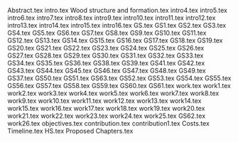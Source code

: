 Abstract.tex
intro.tex
Wood structure and formation.tex
intro4.tex
intro5.tex
intro6.tex
intro7.tex
intro8.tex
intro9.tex
intro10.tex
intro11.tex
intro12.tex
intro13.tex
intro14.tex
intro15.tex
intro16.tex
GS.tex
GS1.tex
GS2.tex
GS3.tex
GS4.tex
GS5.tex
GS6.tex
GS7.tex
GS8.tex
GS9.tex
GS10.tex
GS11.tex
GS12.tex
GS13.tex
GS14.tex
GS15.tex
GS16.tex
GS17.tex
GS18.tex
GS19.tex
GS20.tex
GS21.tex
GS22.tex
GS23.tex
GS24.tex
GS25.tex
GS26.tex
GS27.tex
GS28.tex
GS29.tex
GS30.tex
GS31.tex
GS32.tex
GS33.tex
GS34.tex
GS35.tex
GS36.tex
GS38.tex
GS39.tex
GS41.tex
GS42.tex
GS43.tex
GS44.tex
GS45.tex
GS46.tex
GS47.tex
GS48.tex
GS49.tex
GS37.tex
GS50.tex
GS51.tex
GS63.tex
GS52.tex
GS53.tex
GS54.tex
GS55.tex
GS56.tex
GS57.tex
GS58.tex
GS59.tex
GS60.tex
GS61.tex
work.tex
work1.tex
work2.tex
work3.tex
work4.tex
work5.tex
work6.tex
work7.tex
work8.tex
work9.tex
work10.tex
work11.tex
work12.tex
work13.tex
work14.tex
work15.tex
work16.tex
work17.tex
work18.tex
work19.tex
work20.tex
work21.tex
work22.tex
work23.tex
work24.tex
work25.tex
GS62.tex
work26.tex
objectives.tex
contribution.tex
contribution1.tex
Costs.tex
Timeline.tex
HS.tex
Proposed Chapters.tex